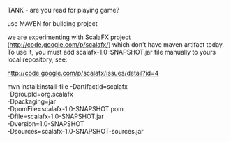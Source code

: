 TANK - are you read for playing game?

use MAVEN for building project

we are experimenting with ScalaFX project (http://code.google.com/p/scalafx/)
which don't have maven artifact today. To use it, you must add scalafx-1.0-SNAPSHOT.jar
file manually to yours local repository, see:

http://code.google.com/p/scalafx/issues/detail?id=4

mvn install:install-file -DartifactId=scalafx \
  -DgroupId=org.scalafx \
  -Dpackaging=jar \
  -DpomFile=scalafx-1.0-SNAPSHOT.pom \
  -Dfile=scalafx-1.0-SNAPSHOT.jar \
  -Dversion=1.0-SNAPSHOT \
  -Dsources=scalafx-1.0-SNAPSHOT-sources.jar